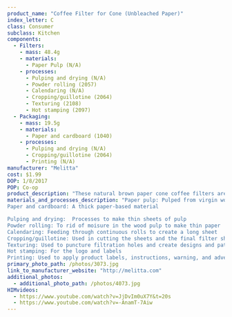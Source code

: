 ```yaml
---
product_name: "Coffee Filter for Cone (Unbleached Paper)"
index_letter: C
class: Consumer
subclass: Kitchen
components:
  - Filters:
    - mass: 48.4g
    - materials:
      - Paper Pulp (N/A)
    - processes:
      - Pulping and drying (N/A)
      - Powder rolling (2057)
      - Calendaring (N/A)
      - Cropping/guillotine (2064)
      - Texturing (2108)
      - Hot stamping (2097)
  - Packaging:
    - mass: 19.5g
    - materials:
      - Paper and cardboard (1040)
    - processes:
      - Pulping and drying (N/A)
      - Cropping/guillotine (2064)
      - Printing (N/A)
manufacturer: "Melitta"
cost: $1.99
DOP: 1/8/2017
POP: Co-op
product_description: "These natural brown paper cone coffee filters are designed for use with electric and manual coffee makers that use a Number 2 cone filter. Each cone filter features microfine flavor-enhancing perforations for better tasting coffee"
materials_and_processes_description: "Paper pulp: Pulped from virgin wood and recycled paper
Paper and cardboard: A thick paper-based material

Pulping and drying:  Processes to make thin sheets of pulp
Powder rolling: To rid of moisure in the wood pulp to make thin paper
Calendaring: Feeding through continuous rolls to create a long sheet
Cropping/guillotine: Used in cutting the sheets and the final filter shape
Texturing: Used to puncture filtration holes and create designs and patterns
Hot stamping: For the logo and labels
Printing: Used to apply product labels, instructions, warning, and advertisements"
primary_photo_path: /photos/3073.jpg
link_to_manufacturer_website: "http://melitta.com"
additional_photos:
  - additional_photo_path: /photos/4073.jpg
HIMvideos:
  - https://www.youtube.com/watch?v=JjDvIm0uX7Y&t=20s
  - https://www.youtube.com/watch?v=-AnamT-7Aiw
---
```

